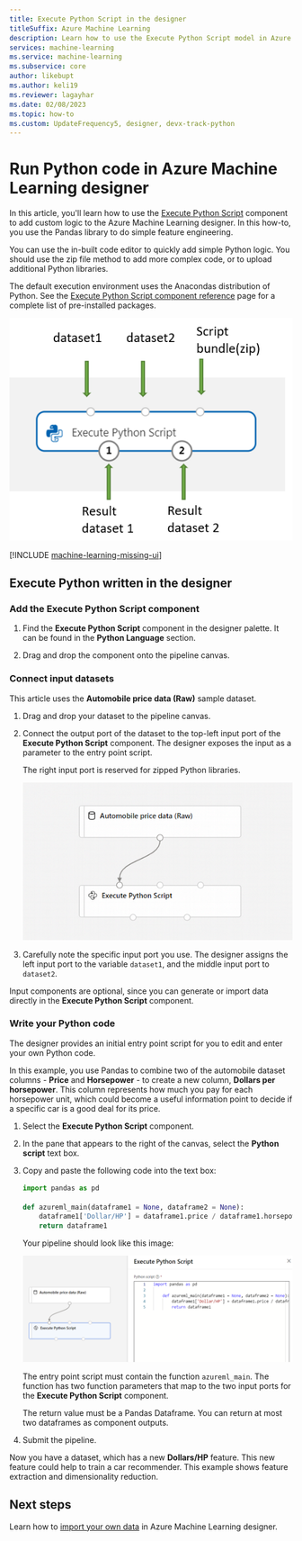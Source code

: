 ```yaml
---
title: Execute Python Script in the designer
titleSuffix: Azure Machine Learning
description: Learn how to use the Execute Python Script model in Azure Machine Learning designer to run custom operations written in Python.
services: machine-learning
ms.service: machine-learning
ms.subservice: core
author: likebupt
ms.author: keli19
ms.reviewer: lagayhar
ms.date: 02/08/2023
ms.topic: how-to
ms.custom: UpdateFrequency5, designer, devx-track-python
---
```


# Run Python code in Azure Machine Learning designer

In this article, you'll learn how to use the [Execute Python Script](../algorithm-module-reference/execute-python-script.md) component to add custom logic to the Azure Machine Learning designer. In this how-to, you use the Pandas library to do simple feature engineering.

You can use the in-built code editor to quickly add simple Python logic. You should use the zip file method to add more complex code, or to upload additional Python libraries.

The default execution environment uses the Anacondas distribution of Python. See the [Execute Python Script component reference](../algorithm-module-reference/execute-python-script.md) page for a complete list of pre-installed packages.

![Execute Python input map](media/how-to-designer-python/execute-python-map.png)

[!INCLUDE [machine-learning-missing-ui](../includes/machine-learning-missing-ui.md)]

## Execute Python written in the designer

### Add the Execute Python Script component

1. Find the **Execute Python Script** component in the designer palette. It can be found in the **Python Language** section.

1. Drag and drop the component onto the pipeline canvas.

### Connect input datasets

This article uses the **Automobile price data (Raw)** sample dataset.

1. Drag and drop your dataset to the pipeline canvas.

1. Connect the output port of the dataset to the top-left input port of the **Execute Python Script** component. The designer exposes the input as a parameter to the entry point script.

    The right input port is reserved for zipped Python libraries.

    ![Connect datasets](media/how-to-designer-python/connect-dataset.png)

1. Carefully note the specific input port you use. The designer assigns the left input port to the variable `dataset1`, and the middle input port to `dataset2`.

Input components are optional, since you can generate or import data directly in the **Execute Python Script** component.

### Write your Python code

The designer provides an initial entry point script for you to edit and enter your own Python code.

In this example, you use Pandas to combine two of the automobile dataset columns - **Price** and **Horsepower** - to create a new column, **Dollars per horsepower**. This column represents how much you pay for each horsepower unit, which could become a useful information point to decide if a specific car is a good deal for its price.

1. Select the **Execute Python Script** component.

1. In the pane that appears to the right of the canvas, select the **Python script** text box.

1. Copy and paste the following code into the text box:

    ```python
    import pandas as pd
    
    def azureml_main(dataframe1 = None, dataframe2 = None):
        dataframe1['Dollar/HP'] = dataframe1.price / dataframe1.horsepower
        return dataframe1
    ```
    Your pipeline should look like this image:
    
    ![Execute Python pipeline](media/how-to-designer-python/execute-python-pipeline.png)

    The entry point script must contain the function `azureml_main`. The function has two function parameters that map to the two input ports for the **Execute Python Script** component.

    The return value must be a Pandas Dataframe. You can return at most two dataframes as component outputs.
    
1. Submit the pipeline.

Now you have a dataset, which has a new **Dollars/HP** feature. This new feature could help to train a car recommender. This example shows feature extraction and dimensionality reduction.

## Next steps

Learn how to [import your own data](how-to-designer-import-data.md) in Azure Machine Learning designer.
